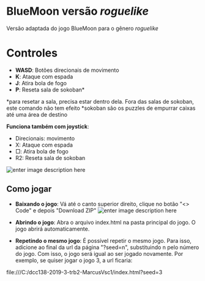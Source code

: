 # BlueMoon versão *roguelike*

Versão adaptada do jogo BlueMoon para o gênero *roguelike*


# Controles

 - **WASD**: Botões direcionais de movimento
 - **K**: Ataque com espada
 - **J**: Atira bola de fogo
 - **P**: Reseta sala de sokoban*

*para resetar a sala, precisa estar dentro dela. Fora das salas de sokoban, este comando não tem efeito
*sokoban são os puzzles de empurrar caixas até uma área de destino

**Funciona também com joystick**:
- Direcionais: movimento
- X: Ataque com espada
- □: Atira bola de fogo
- R2: Reseta sala de sokoban

![enter image description here](https://p7.hiclipart.com/preview/348/543/811/playstation-3-black-sixaxis-playstation-2-playstation-4-gamepad.jpg)

## Como jogar

- **Baixando o jogo**:
Vá até o canto superior direito, clique no botão "<> Code" e depois "Download ZIP"
![enter image description here](https://i.imgur.com/dQHimFf.png)

- **Abrindo o jogo**:
Abra o arquivo index.html na pasta principal do jogo. O jogo abrirá automaticamente.

- **Repetindo o mesmo jogo**:
É possível repetir o mesmo jogo. Para isso, adicione ao final da url da página "?seed=n", substituindo n pelo número do jogo. Com isso, o jogo será igual ao ser jogado novamente. Por exemplo, se quiser jogar o jogo 3, a url ficaria:

file:///C:/dcc138-2019-3-trb2-MarcusVsc1/index.html?seed=3